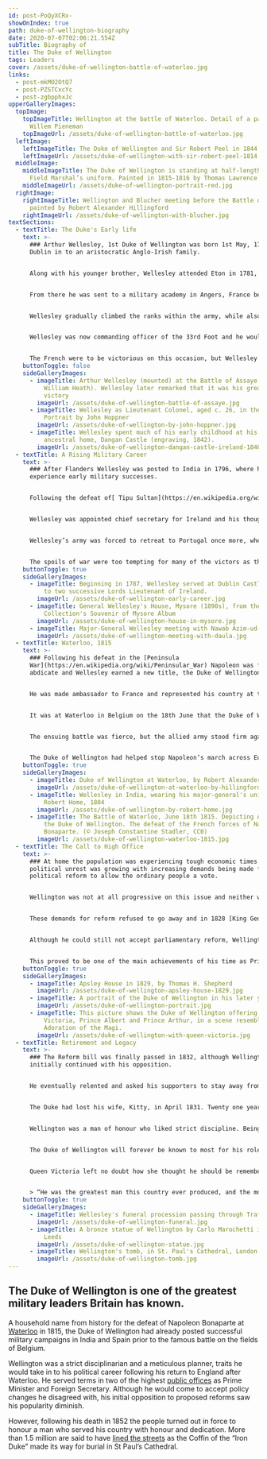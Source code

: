 ```yaml
---
id: post-PoQyXCRx-
showOnIndex: true
path: duke-of-wellington-biography
date: 2020-07-07T02:06:21.554Z
subTitle: Biography of
title: The Duke of Wellington
tags: Leaders
cover: /assets/duke-of-wellington-battle-of-waterloo.jpg
links:
  - post-mkMO2OtQ7
  - post-PZSTCxcYc
  - post-zgbpphxJc
upperGalleryImages:
  topImage:
    topImageTitle: Wellington at the battle of Waterloo. Detail of a painting by Jan
      Willem Pieneman
    topImageUrl: /assets/duke-of-wellington-battle-of-waterloo.jpg
  leftImage:
    leftImageTitle: The Duke of Wellington and Sir Robert Peel in 1844
    leftImageUrl: /assets/duke-of-wellington-with-sir-robert-peel-1814.jpg
  middleImage:
    middleImageTitle: The Duke of Wellington is standing at half-length, wearing the
      Field Marshal’s uniform. Painted in 1815-1816 by Thomas Lawrence
    middleImageUrl: /assets/duke-of-wellington-portrait-red.jpg
  rightImage:
    rightImageTitle: Wellington and Blucher meeting before the Battle of Waterloo
      painted by Robert Alexander Hillingford
    rightImageUrl: /assets/duke-of-wellington-with-blucher.jpg
textSections:
  - textTitle: The Duke's Early life
    text: >-
      ### Arthur Wellesley, 1st Duke of Wellington was born 1st May, 1769, in
      Dublin in to an aristocratic Anglo-Irish family.


      Along with his younger brother, Wellesley attended Eton in 1781, the same year in which his father died. The death resulted in financial difficulties for the family and Wellesley, who was not showing great promise at Eton, was withdrawn from the school by his mother in 1784.


      From there he was sent to a military academy in Angers, France before he joined the army in 1787, with one of his early appointments as aide-de-camp to the [Lord Lieutenant of Ireland](https://en.wikipedia.org/wiki/Lord_Lieutenant_of_Ireland).


      Wellesley gradually climbed the ranks within the army, while also beginning his political career by becoming an MP in the [Irish House of Commons](https://en.wikipedia.org/wiki/Irish_House_of_Commons) at the age of 24. However, over in France a revolution was about to take place and the execution of [King Louis XVI](https://en.wikipedia.org/wiki/Louis_XVI_of_France) in January 1793 shook the British establishment to the core and the two countries were soon at war.


      Wellesley was now commanding officer of the 33rd Foot and he would get his first taste of action against the French in 1794 during the Flanders campaign.


      The French were to be victorious on this occasion, but Wellesley had observed his superiors and would learn from the mistakes he had witnessed.
    buttonToggle: false
    sideGalleryImages:
      - imageTitle: Arthur Wellesley (mounted) at the Battle of Assaye (engraving after
          William Heath). Wellesley later remarked that it was his greatest
          victory
        imageUrl: /assets/duke-of-wellington-battle-of-assaye.jpg
      - imageTitle: Wellesley as Lieutenant Colonel, aged c. 26, in the 33rd Regiment.
          Portrait by John Hoppner
        imageUrl: /assets/duke-of-wellington-by-john-hoppner.jpg
      - imageTitle: Wellesley spent much of his early childhood at his family's
          ancestral home, Dangan Castle (engraving, 1842).
        imageUrl: /assets/duke-of-wellington-dangan-castle-ireland-1840.jpg
  - textTitle: A Rising Military Career
    text: >-
      ### After Flanders Wellesley was posted to India in 1796, where he was to
      experience early military successes.


      Following the defeat of[ Tipu Sultan](https://en.wikipedia.org/wiki/Tipu_Sultan), the ruler of [Mysore](https://en.wikipedia.org/wiki/Mysore) in 1801, Wellesley won a notable victory in a battle at [Assaye](https://en.wikipedia.org/wiki/Battle_of_Assaye) two years later against a Maratha Empire army which was threatening to raid in to Hyderabad. Knighted for his efforts he could now return to England in 1805 with his name made. Back home he entered Parliament and married Kitty Packenham, who he had first proposed to in 1793, a proposal rejected by her family at the time due to his young age and poor finances.


      Wellesley was appointed chief secretary for Ireland and his thoughts on state affairs and particularly the military were being listened to. When Spain chose to revolt against [Napoleon's](https://en.wikipedia.org/wiki/Napoleon) French occupation Wellesley was the choice to take command of British forces on the Iberian Peninsula in support of the Spanish and Portuguese. By 1812 he was in a position to lead his army in to Spain and won a famous victory at Salamanca, before going on to take Madrid.


      Wellesley’s army was forced to retreat to Portugal once more, where they regathered before crossing in to Spain again in 1813. In June the combined forces from England, Spain and Portugal clashed with their French counterparts at Vitoria. It was to prove the decisive battle of the [Peninsula War](https://en.wikipedia.org/wiki/Peninsular_War), with the French eventually retreating to Pamplona, though with heavy losses on both sides.


      The spoils of war were too tempting for many of the victors as the French abandoned much of their baggage, with the level of looting helping the French to escape. It led to one of Wellesley’s most noted remarks when he called his drunken troops “the scum of the earth”.
    buttonToggle: true
    sideGalleryImages:
      - imageTitle: Beginning in 1787, Wellesley served at Dublin Castle as aide-de-camp
          to two successive Lords Lieutenant of Ireland.
        imageUrl: /assets/duke-of-wellington-early-career.jpg
      - imageTitle: General Wellesley's House, Mysore (1890s), from the Curzon
          Collection's Souvenir of Mysore Album
        imageUrl: /assets/duke-of-wellington-house-in-mysore.jpg
      - imageTitle: Major-General Wellesley meeting with Nawab Azim-ud-Daula, 1805
        imageUrl: /assets/duke-of-wellington-meeting-with-daula.jpg
  - textTitle: Waterloo, 1815
    text: >-
      ### Following his defeat in the [Peninsula
      War](https://en.wikipedia.org/wiki/Peninsular_War) Napoleon was forced to
      abdicate and Wellesley earned a new title, the Duke of Wellington.


      He was made ambassador to France and represented his country at the Congress of Vienna, called to re-organise Europe following the [Napoleonic Wars](https://en.wikipedia.org/wiki/Napoleonic_Wars). However this was not the last Europe was to see of Napoleon Bonaparte who escaped from his exile in Elba in February, 1815. After landing at Cannes with 1,500 men he gathered support and entered Paris a week later as [Louis XVIII](https://en.wikipedia.org/wiki/Louis_XVIII) fled to Ghent.


      It was at Waterloo in Belgium on the 18th June that the Duke of Wellington won the battle which was to permanently enshrine his name in the annals of history. He was in command of an allied army, but Napoleon had already forced the Prussians to retreat and on that fateful day in June his forces outnumbered Wellington’s by around 4,000 men.


      The ensuing battle was fierce, but the allied army stood firm against the onslaught from the French. The tide was turned when the Prussian army under [General Gebhard von Blucher](https://en.wikipedia.org/wiki/Gebhard_Leberecht_von_Bl%C3%BCcher) reached the battle and the French, now heavily outnumbered themselves, fled the field.


      The Duke of Wellington had helped stop Napoleon’s march across Europe and ensured Britain’s role as a key player on the continent. Napoleon Bonaparte was exiled once more, this time to the remote island of [St Helena](https://en.wikipedia.org/wiki/Saint_Helena), yet the cost of victory had been heavy in casualties. Wellington reflected on “the terrible loss” suffered, writing “I hope to God that I have fought my last battle”. Following the battle he remained in France until 1818 as commander of the British army, before returning home as a national hero where he returned to politics and joined the government under Lord Liverpool.
    buttonToggle: true
    sideGalleryImages:
      - imageTitle: Duke of Wellington at Waterloo, by Robert Alexander Hillingford
        imageUrl: /assets/duke-of-wellington-at-waterloo-by-hillingford.jpg
      - imageTitle: Wellesley in India, wearing his major-general's uniform. Portrait by
          Robert Home, 1804
        imageUrl: /assets/duke-of-wellington-by-robert-home.jpg
      - imageTitle: The Battle of Waterloo, June 18th 1815. Depicting Arthur Wellesley,
          the Duke of Wellington. The defeat of the French forces of Napoleon
          Bonaparte. (© Joseph Constantine Stadler, CC0)
        imageUrl: /assets/duke-of-wellington-waterloo-1815.jpg
  - textTitle: The Call to High Office
    text: >-
      ### At home the population was experiencing tough economic times and
      political unrest was growing with increasing demands being made for
      political reform to allow the ordinary people a vote.


      Wellington was not at all progressive on this issue and neither was the government he served. Four years after the [Battle of Waterloo](/duke-of-wellington-biography#3s) a demonstration in [St Peter’s Field](https://en.wikipedia.org/wiki/St_Peter%27s_Square,_Manchester) in Manchester demanding parliamentary representation was charged by troops. Known to posterity as the Peterloo Massacre, 18 unarmed civilians were killed and around 650 injured. Politically the Duke of Wellington was now in opposition to the wishes of much of the ordinary working population.


      These demands for reform refused to go away and in 1828 [King George IV](https://en.wikipedia.org/wiki/George_IV_of_the_United_Kingdom) turned to the Duke of Wellington to become Prime Minister. He dutifully accepted the position even though it would be beset with difficulties and animosity between different factions within his own Tory party.


      Although he could still not accept parliamentary reform, Wellington had acknowledged prior to his appointment as Prime Minister the need for Catholic emancipation. Catholics were barred from holding public office, but against the opposition of some in his own party he passed the Catholic Relief act in 1829, providing Catholics with civil rights.


      This proved to be one of the main achievements of his time as Prime Minister as he believed it was for the greater good. However his opposition to reform saw his popularity fall heavily, to the point he needed to place iron bars on his London home, [Apsley House](https://www.wellingtoncollection.co.uk/), to prevent the windows being smashed by angry crowds. Wellington’s position as Prime Minister became untenable after defeat in the House of commons and he duly resigned his office in November 1830.
    buttonToggle: true
    sideGalleryImages:
      - imageTitle: Apsley House in 1829, by Thomas H. Shepherd
        imageUrl: /assets/duke-of-wellington-apsley-house-1829.jpg
      - imageTitle: A portrait of the Duke of Wellington in his later years
        imageUrl: /assets/duke-of-wellington-portrait.jpg
      - imageTitle: This picture shows the Duke of Wellington offering a gift to Queen
          Victoria, Prince Albert and Prince Arthur, in a scene resembling the
          Adoration of the Magi.
        imageUrl: /assets/duke-of-wellington-with-queen-victoria.jpg
  - textTitle: Retirement and Legacy
    text: >-
      ### The Reform bill was finally passed in 1832, although Wellington
      initially continued with his opposition.


      He eventually relented and asked his supporters to stay away from Parliament to allow the bill to pass, recognising the country had reached a stalemate on the issue. In 1834 he accepted the position of Foreign Secretary under [Sir Robert Peel](https://en.wikipedia.org/wiki/Robert_Peel) and later leader of the House of Lords, before he retired from politics in 1846.


      The Duke had lost his wife, Kitty, in April 1831. Twenty one years later, on the 14th September 1852, the great military commander from the Battle of Waterloo died following a stroke. As [Lord Warden](https://en.wikipedia.org/wiki/Lord_Warden_of_the_Cinque_Ports) of the Cinque Ports he had a residence at [Walmer Castle](https://en.wikipedia.org/wiki/Walmer_Castle) in Kent which had become his favourite and it was here he passed away. The huge crowds which came out on to the streets to watch his coffin pass as the Duke made his way to his final resting place in St Paul’s Cathedral proves they had not forgotten his military service for the country. Indeed Tennyson’s “Ode on the Death of the Duke of Wellington” emphasised the stature he still retained.


      Wellington was a man of honour who liked strict discipline. Being Prime Minister did not stop him challenging the Earl of Winchilsea to a duel in 1829 after the earl offended him during the debates over Catholic emancipation. It is claimed the Duke aimed to miss, while the Earl decided not to fire at all and honour was saved all round, although Winchilsea still wrote an apology to the Duke.


      The Duke of Wellington will forever be known to most for his role at the [Battle of Waterloo](/duke-of-wellington-biography#3). Others will continue to automatically associate him with the much loved Wellington boot, originally a leather boot worn at the time by the aristocracy.


      Queen Victoria left no doubt how she thought he should be remembered, saying of Arthur Wellesley, 1st Duke of Wellington in a letter,


      > “He was the greatest man this country ever produced, and the most devoted and loyal subject, and the staunchest supporter the Crown ever had.”
    buttonToggle: true
    sideGalleryImages:
      - imageTitle: Wellesley's funeral procession passing through Trafalgar Square
        imageUrl: /assets/duke-of-wellington-funeral.jpg
      - imageTitle: A bronze statue of Wellington by Carlo Marochetti in Woodhouse Moor,
          Leeds
        imageUrl: /assets/duke-of-wellington-statue.jpg
      - imageTitle: Wellington's tomb, in St. Paul's Cathedral, London
        imageUrl: /assets/duke-of-wellington-tomb.jpg
---
```

## The Duke of Wellington is one of the greatest military leaders Britain has known.

A household name from history for the defeat of Napoleon Bonaparte at [Waterloo](/duke-of-wellington-biography#3) in 1815, the Duke of Wellington had already posted successful military campaigns in India and Spain prior to the famous battle on the fields of Belgium.

Wellington was a strict disciplinarian and a meticulous planner, traits he would take in to his political career following his return to England after Waterloo. He served terms in two of the highest [public offices](/duke-of-wellington-biography#4) as Prime Minister and Foreign Secretary. Although he would come to accept policy changes he disagreed with, his initial opposition to proposed reforms saw his popularity diminish.

However, following his death in 1852 the people turned out in force to honour a man who served his country with honour and dedication. More than 1.5 million are said to have [lined the streets](/duke-of-wellington-biography#5) as the Coffin of the “Iron Duke” made its way for burial in St Paul’s Cathedral.